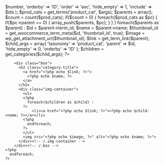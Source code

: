 <?php
      $args = array(
        'number'      =>    $number,
        'orderby'     =>    'ID',
        'order'       =>    'asc',
        'hide_empty'  =>    1,
        'include'     =>    $ids
      );
      $prod_cats = get_terms('product_cat', $args);
      $parents = array();
      $count = count($prod_cats);
      if($count > 0) {
        foreach($prod_cats as $pc) {
          if($pc->parent == 0) {
            array_push($parents, $pc);
          }
        }
      }

      foreach($parents as $parent) :
        $id = $parent->term_id;
        $name = $parent->name;
        $thumbnail_id = get_woocommerce_term_meta($id, 'thumbnail_id', true);
        $image = wp_get_attachment_url($thumbnail_id);
        $link = get_term_link($parent);
        $child_args = array(
          'taxonomy'      =>    'product_cat',
          'parent'        =>    $id,
          'hide_empty'    =>    0,
          'orderby'       =>    'ID'
        );
        $children = get_categories($child_args);
    ?>
        <div class="box">
          <h2 class="category-title">
            <a href="<?php echo $link; ?>">
              <?php echo $name; ?>
            </a>
          </h2>
          <div class="img-container">
            <ul>
            <?php
              foreach($children as $child) :
            ?>
                <li><a href="<?php echo $link; ?>"><?php echo $child->name; ?></a></li>
            <?php
              endforeach;
            ?>
            </ul>
            <img src="<?php echo $image; ?>" alt="<?php echo $name; ?>">
          </div><!-- /.img-container -->
        </div><!-- /.box -->
    <?php
      endforeach;
    ?>
  </div><!-- /.container -->
</section><!-- /.product-categories -->